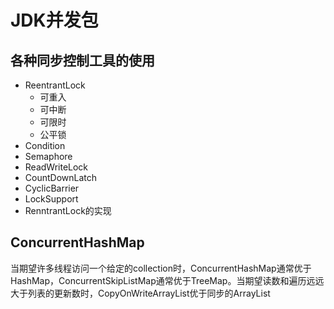 # JDK并发包

## 各种同步控制工具的使用

- ReentrantLock
  - 可重入
  - 可中断
  - 可限时
  - 公平锁
- Condition
- Semaphore
- ReadWriteLock
- CountDownLatch
- CyclicBarrier
- LockSupport
- RenntrantLock的实现

## ConcurrentHashMap

当期望许多线程访问一个给定的collection时，ConcurrentHashMap通常优于HashMap，ConcurrentSkipListMap通常优于TreeMap。当期望读数和遍历远远大于列表的更新数时，CopyOnWriteArrayList优于同步的ArrayList

